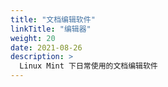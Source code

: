 ```yaml
---
title: "文档编辑软件"
linkTitle: "编辑器"
weight: 20
date: 2021-08-26
description: >
  Linux Mint 下日常使用的文档编辑软件
---
```




